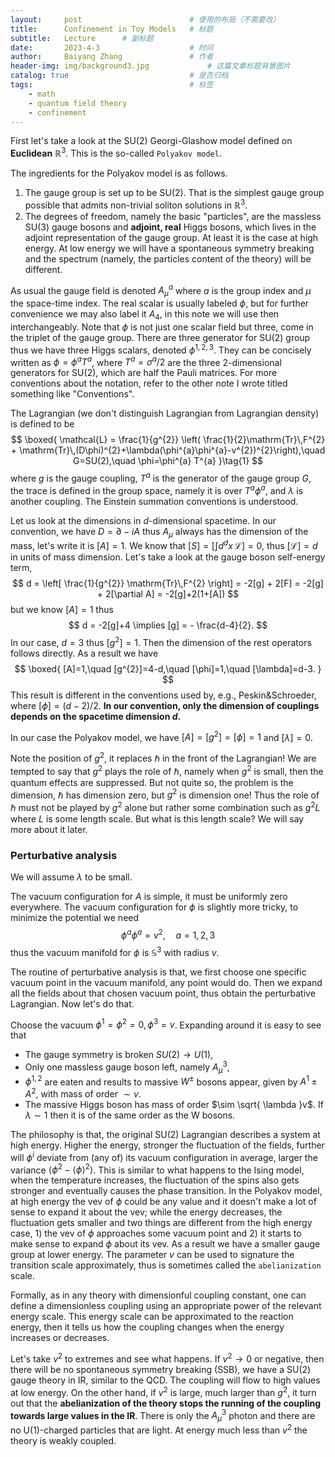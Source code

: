 ```yaml
---
layout:     post   				        # 使用的布局（不需要改）
title:      Confinement in Toy Models 	# 标题 
subtitle:   Lecture      # 副标题
date:       2023-4-3			        # 时间
author:     Baiyang Zhang 				# 作者
header-img: img/background3.jpg 	        # 这篇文章标题背景图片
catalog: true 						    # 是否归档
tags:								    # 标签
    - math
    - quantum field theory
    - confinement
---
```


First let's take a look at the SU(2) Georgi-Glashow model defined on **Euclidean** $\mathbb{R}^{3}$. This is the so-called `Polyakov model`. 

The ingredients for the Polyakov model is as follows.
1. The gauge group is set up to be SU(2). That is the simplest gauge group possible that admits non-trivial soliton solutions in $\mathbb{R}^{3}$. 
2. The degrees of freedom, namely the basic "particles", are the massless SU(3) gauge bosons and **adjoint, real** Higgs bosons, which lives in the adjoint representation of the gauge group. At least it is the case at high energy. At low energy we will have a spontaneous symmetry breaking and the spectrum (namely, the particles content of the theory) will be different.

As usual the gauge field is denoted $A_ {\mu}^{a}$ where $a$ is the group index and $\mu$ the space-time index. The real scalar is usually labeled $\phi$, but for further convenience we may also label it $A_ {4}$, in this note we will use then interchangeably. Note that $\phi$ is not just one scalar field but three, come in the triplet of the gauge group. There are three generator for SU(2) group thus we have three Higgs scalars, denoted $\phi^{1,2,3}$. They can be concisely written as $\phi = \phi^{a} T^{a}$, where $T^{a}=\sigma^{a} / 2$ are the three 2-dimensional generators for SU(2), which are half the Pauli matrices. For more conventions about the notation, refer to the other note I wrote titled something like "Conventions".

The Lagrangian (we don't distinguish Lagrangian from Lagrangian density) is defined to be
$$
\boxed{
\mathcal{L} = \frac{1}{g^{2}} \left( \frac{1}{2}\mathrm{Tr}\,F^{2} + \mathrm{Tr}\,(D\phi)^{2}+\lambda(\phi^{a}\phi^{a}-v^{2})^{2}\right),\quad G=SU(2),\quad \phi=\phi^{a} T^{a} 
}\tag{1}
$$
where $g$ is the gauge coupling, $T^{a}$ is the generator of the gauge group $G$, the trace is defined in the group space, namely it is over $T^{a} \phi^{a}$, and $\lambda$ is another coupling. The Einstein summation conventions is understood.

Let us look at the dimensions in $d$-dimensional spacetime. In our convention, we have $D = \partial - iA$ thus $A_ {\mu}$ always has the dimension of the mass, let's write it is $[A]=1$. We know that $[S] = \left[ \int d^{d}x \, \mathcal{L} \right]=0$, thus $[\mathcal{L}]=d$ in units of mass dimension. Let's take a look at the gauge boson self-energy term, 
$$
d = \left[ \frac{1}{g^{2}} \mathrm{Tr}\,F^{2} \right] = -2[g] + 2[F] = -2[g] + 2[\partial A] = -2[g]+2(1+[A])
$$
but we know $[A]=1$ thus
$$
d = -2[g]+4 \implies [g] = - \frac{d-4}{2}.
$$
In our case, $d=3$ thus $[g^{2}]=1$. Then the dimension of the rest operators follows directly. As a result we have
$$
\boxed{
[A]=1,\quad [g^{2}]=4-d,\quad [\phi]=1,\quad [\lambda]=d-3.
}
$$
This result is different in the conventions used by, e.g., Peskin&Schroeder, where $[\phi]=(d-2) / 2$. **In our convention, only the dimension of couplings depends on the spacetime dimension $d$.**

In our case the Polyakov model, we have $[A]= [g^{2}]=[\phi]=1$ and $[\lambda]=0$. 

Note the position of $g^{2}$, it replaces $\hbar$ in the front of the Lagrangian! We are tempted to say that $g^{2}$ plays the role of $\hbar$, namely when $g^{2}$ is small, then the quantum effects are suppressed. But not quite so, the problem is the dimension, $\hbar$ has dimension zero, but $g^{2}$ is dimension one! Thus the role of $\hbar$ must not be played by $g^{2}$ alone but rather some combination such as $g^{2} L$ where $L$ is some length scale. But what is this length scale? We will say more about it later. 

### Perturbative analysis

We will assume $\lambda$ to be small. 

The vacuum configuration for $A$ is simple, it must be uniformly zero everywhere. The vacuum configuration for $\phi$ is slightly more tricky, to minimize the potential we need
$$
\phi^{a} \phi^{a} =v^{2},\quad  a = 1,2,3
$$
thus the vacuum manifold for $\phi$ is $\mathbb{S}^{3}$ with radius $v$. 

The routine of perturbative analysis is that, we first choose one specific vacuum point in the vacuum manifold, any point would do. Then we expand all the fields about that chosen vacuum point, thus obtain the perturbative Lagrangian. Now let's do that. 

Choose the vacuum $\phi^{1}=\phi^{2}=0, \phi^{3}=v$. Expanding around it is easy to see that 
- The gauge symmetry is broken $SU(2)\to U(1)$,
- Only one massless gauge boson left, namely $A_ {\mu}^{3}$,
- $\phi^{1,2}$ are eaten and results to massive $W^{\pm}$ bosons appear, given by $A^{1}\pm A^{2}$, with mass of order $\sim v$.
- The massive Higgs boson has mass of order $\sim \sqrt{ \lambda }v$. If $\lambda \sim 1$ then it is of the same order as the W bosons.

The philosophy is that, the original SU(2) Lagrangian describes a system at high energy. Higher the energy, stronger the fluctuation of the fields, further will $\phi^{i}$ deviate from (any of) its vacuum configuration in average, larger the variance $\left\langle \phi^{2}-\left\langle \phi \right\rangle^{2} \right\rangle$. This is similar to what happens to the Ising model, when the temperature increases, the fluctuation of the spins also gets stronger and eventually causes the phase transition. In the Polyakov model, at high energy the vev of $\phi$ could be any value and it doesn't make a lot of sense to expand it about the vev; while the energy decreases, the fluctuation gets smaller and two things are different from the high energy case, 1) the vev of $\phi$ approaches some vacuum point and 2) it starts to make sense to expand $\phi$ about its vev. As a result we have a smaller gauge group at lower energy. The parameter $v$ can be used to signature the transition scale approximately, thus is sometimes called the `abelianization` scale. 

Formally, as in any theory with dimensionful coupling constant, one can define a dimensionless coupling using an appropriate power of the relevant energy scale. This energy scale can be approximated to the reaction energy, then it tells us how the coupling changes when the energy increases or decreases.

Let's take $v^{2}$ to extremes and see what happens. If $v^{2}\to 0$ or negative, then there will be no spontaneous symmetry breaking (SSB), we have a SU(2) gauge theory in IR, similar to the QCD. The coupling will flow to high values at low energy. On the other hand, if $v^{2}$ is large, much larger than $g^{2}$, it turn out that the **abelianization of the theory stops the running of the coupling towards large values in the IR**. There is only the $A^{3}_ {\mu}$ photon and there are no U(1)-charged particles that are light. At energy much less than $v^{2}$ the theory is weakly coupled. 

